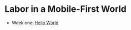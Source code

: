 # Labor in a Mobile-First World

- Week one: [Hello World](https://github.com/tedroden/nyu-labor-class/blob/master/01-hello-world/)
